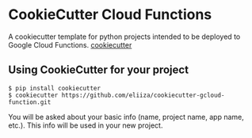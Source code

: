 CookieCutter Cloud Functions
========================

A cookiecutter template for python projects intended to be deployed to Google Cloud Functions.
[cookiecutter](https://github.com/audreyr/cookiecutter)

Using CookieCutter for your project
-----------------------------------

    $ pip install cookiecutter
    $ cookiecutter https://github.com/eliiza/cookiecutter-gcloud-function.git

You will be asked about your basic info (name, project name, app name, etc.). This info will be used in your new project.
